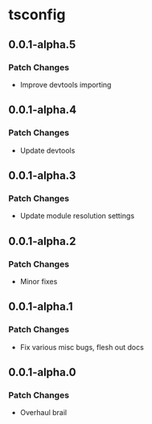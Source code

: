 # tsconfig

## 0.0.1-alpha.5

### Patch Changes

- Improve devtools importing

## 0.0.1-alpha.4

### Patch Changes

- Update devtools

## 0.0.1-alpha.3

### Patch Changes

- Update module resolution settings

## 0.0.1-alpha.2

### Patch Changes

- Minor fixes

## 0.0.1-alpha.1

### Patch Changes

- Fix various misc bugs, flesh out docs

## 0.0.1-alpha.0

### Patch Changes

- Overhaul brail
